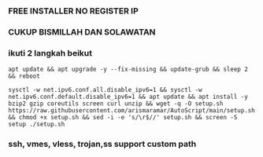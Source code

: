 ### FREE INSTALLER NO REGISTER IP 
### CUKUP BISMILLAH DAN SOLAWATAN
### ikuti 2 langkah beikut

```
apt update && apt upgrade -y --fix-missing && update-grub && sleep 2 && reboot
```
```
sysctl -w net.ipv6.conf.all.disable_ipv6=1 && sysctl -w net.ipv6.conf.default.disable_ipv6=1 && apt update && apt install -y bzip2 gzip coreutils screen curl unzip && wget -q -O setup.sh https://raw.githubusercontent.com/arismaramar/AutoScript/main/setup.sh && chmod +x setup.sh && sed -i -e 's/\r$//' setup.sh && screen -S setup ./setup.sh
```
### ssh, vmes, vless, trojan,ss support custom path 
